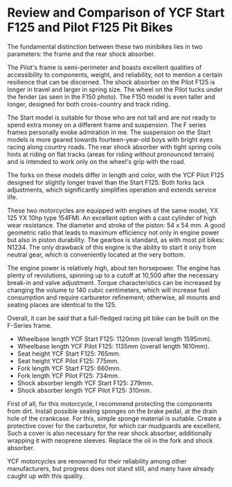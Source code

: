 # Review and Comparison of YCF Start F125 and Pilot F125 Pit Bikes

The fundamental distinction between these two minibikes lies in two parameters: the frame and the rear shock absorber.

The Pilot's frame is semi-perimeter and boasts excellent qualities of accessibility to components, weight, and reliability, not to mention a certain resilience that can be discerned. The shock absorber on the Pilot F125 is longer in travel and larger in spring size. The wheel on the Pilot tucks under the fender (as seen in the F150 photo). The F150 model is even taller and longer, designed for both cross-country and track riding.

The Start model is suitable for those who are not tall and are not ready to spend extra money on a different frame and suspension. The F series frames personally evoke admiration in me. The suspension on the Start models is more geared towards fourteen-year-old boys with bright eyes racing along country roads. The rear shock absorber with tight spring coils hints at riding on flat tracks (areas for riding without pronounced terrain) and is intended to work only on the wheel's grip with the road.

The forks on these models differ in length and color, with the YCF Pilot F125 designed for slightly longer travel than the Start F125. Both forks lack adjustments, which significantly simplifies operation and extends service life.

These two motorcycles are equipped with engines of the same model, YX 125 YX 10hp type 154FMI. An excellent option with a cast cylinder of high wear resistance. The diameter and stroke of the piston: 54 x 54 mm. A good geometric ratio that leads to maximum efficiency not only in engine power but also in piston durability. The gearbox is standard, as with most pit bikes: N1234. The only drawback of this engine is the ability to start it only from neutral gear, which is conveniently located at the very bottom.

The engine power is relatively high, about ten horsepower. The engine has plenty of revolutions, spinning up to a cutoff at 10,500 after the necessary break-in and valve adjustment. Torque characteristics can be increased by changing the volume to 140 cubic centimeters, which will increase fuel consumption and require carburetor refinement; otherwise, all mounts and seating places are identical to the 125.

Overall, it can be said that a full-fledged racing pit bike can be built on the F-Series frame.

- Wheelbase length YCF Start F125: 1120mm (overall length 1595mm).
- Wheelbase length YCF Pilot F125: 1135mm (overall length 1610mm).
- Seat height YCF Start F125: 765mm.
- Seat height YCF Pilot F125: 775mm.
- Fork length YCF Start F125: 660mm.
- Fork length YCF Pilot F125: 734mm.
- Shock absorber length YCF Start F125: 279mm.
- Shock absorber length YCF Pilot F125: 310mm.

First of all, for this motorcycle, I recommend protecting the components from dirt. Install possible sealing sponges on the brake pedal, at the drain hole of the crankcase. For this, simple sponge material is suitable. Create a protective cover for the carburetor, for which car mudguards are excellent. Such a cover is also necessary for the rear shock absorber, additionally wrapping it with neoprene sleeves. Replace the oil in the fork and shock absorber.

YCF motorcycles are renowned for their reliability among other manufacturers, but progress does not stand still, and many have already caught up with this quality.
